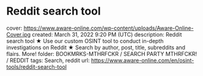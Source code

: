 # Reddit search tool

cover: https://www.aware-online.com/wp-content/uploads/Aware-Online-Cover.jpg
created: March 31, 2022 9:20 PM (UTC)
description: Reddit search tool ★ Use our custom OSINT tool to conduct in-depth investigations on Reddit ★ Search by author, post, title, subreddits and flairs. More!
folder: BOOKMRKS-MTHRFCKR / SEARCH PARTY MTHRFCKR! / REDDIT
tags: Search, reddit
url: https://www.aware-online.com/en/osint-tools/reddit-search-tool